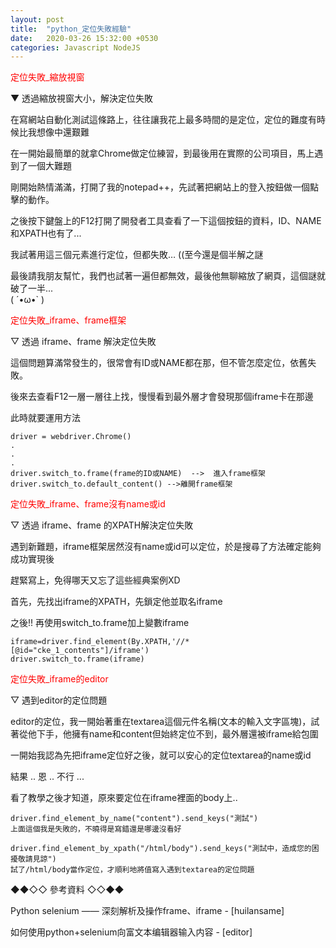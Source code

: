 ```yaml
---
layout: post
title:  "python_定位失敗經驗"
date:   2020-03-26 15:32:00 +0530
categories: Javascript NodeJS
---
```


<font color="#FF0000">定位失敗_縮放視窗</font>

<p>▼ 透過縮放視窗大小，解決定位失敗</p>


<p>在寫網站自動化測試這條路上，往往讓我花上最多時間的是定位，定位的難度有時候比我想像中還艱難</p>
<p>在一開始最簡單的就拿Chrome做定位練習，到最後用在實際的公司項目，馬上遇到了一個大難題</p>

<p>剛開始熱情滿滿，打開了我的notepad++，先試著把網站上的登入按鈕做一個點擊的動作。</p>

<p>之後按下鍵盤上的F12打開了開發者工具查看了一下這個按鈕的資料，ID、NAME和XPATH也有了... </p>

<p>我試著用這三個元素進行定位，但都失敗… ((至今還是個半解之謎 </p>

最後請我朋友幫忙，我們也試著一遍但都無效，最後他無聊縮放了網頁，這個謎就破了一半...<br>
( ´•ω•` )   

<p></p>

<font color="#FF0000">定位失敗_iframe、frame框架</font>


<p>▽ 透過 iframe、frame 解決定位失敗</p>

<p>這個問題算滿常發生的，很常會有ID或NAME都在那，但不管怎麼定位，依舊失敗。</p>

<p>後來去查看F12一層一層往上找，慢慢看到最外層才會發現那個iframe卡在那邊</p>

<p>此時就要運用方法</p>


```
driver = webdriver.Chrome()
.
.
.
driver.switch_to.frame(frame的ID或NAME)  -->  進入frame框架
driver.switch_to.default_content() -->離開frame框架
```

<p></p>
<font color="#FF0000">定位失敗_iframe、frame沒有name或id</font>

<p>▽ 透過 iframe、frame 的XPATH解決定位失敗</p>

<p>遇到新難題，iframe框架居然沒有name或id可以定位，於是搜尋了方法確定能夠成功實現後</p>
<p>趕緊寫上，免得哪天又忘了這些經典案例XD </p>

<p>首先，先找出iframe的XPATH，先鎖定他並取名iframe </p>

<p>之後!! 再使用switch_to.frame加上變數iframe </p>

```
iframe=driver.find_element(By.XPATH,'//*[@id="cke_1_contents"]/iframe')
driver.switch_to.frame(iframe)
```

<p></p>
<font color="#FF0000">定位失敗_iframe的editor</font>


<p>▽ 遇到editor的定位問題</p>


<p>editor的定位，我一開始著重在textarea這個元件名稱(文本的輸入文字區塊)，試著從他下手，他擁有name和content但始終定位不到，最外層還被iframe給包圍</p>
<p>一開始我認為先把iframe定位好之後，就可以安心的定位textarea的name或id </p>
<p>結果 .. 恩 .. 不行 ...  </p>
<p>看了教學之後才知道，原來要定位在iframe裡面的body上..</p>


```
driver.find_element_by_name("content").send_keys("測試")
上面這個我是失敗的，不曉得是寫錯還是哪邊沒看好

driver.find_element_by_xpath("/html/body").send_keys("測試中，造成您的困擾敬請見諒")
試了/html/body當作定位，才順利地將值寫入遇到textarea的定位問題
```




<p></p>
<p>◆◆◇◇ 參考資料 ◇◇◆◆</p>


<p>Python selenium —— 深刻解析及操作frame、iframe - [huilansame] </p>
<p>如何使用python+selenium向富文本编辑器输入内容 - [editor] </p>


[huilansame]: https://huilansame.github.io/huilansame.github.io/archivers/switch-to-frame
[editor]:https://blog.csdn.net/ever_mwumli/article/details/77945844?depth_1-utm_source=distribute.pc_relevant.none-task&utm_source=distribute.pc_relevant.none-task

